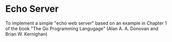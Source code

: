 # Echo Server
To implement a simple "echo web server" based on an example in Chapter 1 of the book "The Go Programming Langugage" (Alan A. A. Donovan and Brian W. Kernighan)